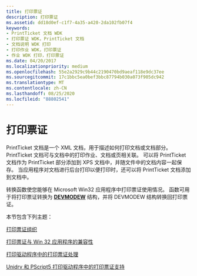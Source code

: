 ```yaml
---
title: 打印票证
description: 打印票证
ms.assetid: dd18d0ef-c1f7-4a35-a420-2da102fb07f4
keywords:
- PrintTicket 文档 WDK
- 打印票证 WDK，PrintTicket 文档
- 文档说明 WDK 打印
- 打印作业 WDK，打印票证
- 作业 WDK 打印，打印票证
ms.date: 04/20/2017
ms.localizationpriority: medium
ms.openlocfilehash: 55e2a2929c9b44c2190470bd9aeaf118e9dc37ee
ms.sourcegitcommit: 17c1bbc5ea0bef3bbc87794b030a073f905dc942
ms.translationtype: MT
ms.contentlocale: zh-CN
ms.lasthandoff: 08/25/2020
ms.locfileid: "88802541"
---
```

# <a name="print-ticket"></a>打印票证


PrintTicket 文档是一个 XML 文档，用于描述如何打印文档或文档部分。 PrintTicket 文档可与文档中的打印作业、文档或页相关联。 可以将 PrintTicket 文档作为 PrintTicket 部分添加到 XPS 文档中，并随文件中的文档内容一起保存。 当应用程序对文档进行后台打印以便打印时，还可以将 PrintTicket 文档添加到文档中。

转换函数使您能够在 Microsoft Win32 应用程序中打印票证使用情况。 函数可用于将打印票证转换为 [**DEVMODEW**](https://docs.microsoft.com/windows/win32/api/wingdi/ns-wingdi-devmodew) 结构，并将 DEVMODEW 结构转换回打印票证。

本节包含下列主题：

[打印票证组织](print-ticket-organization.md)

[打印票证与 Win 32 应用程序的兼容性](print-ticket-compatibility-with-win-32-applications.md)

[打印驱动程序中的打印票证处理](print-ticket-processing-in-the-print-driver.md)

[Unidrv 和 PScript5 打印驱动程序中的打印票证支持](print-ticket-support-in-unidrv-and-pscript5-print-drivers.md)

 

 




